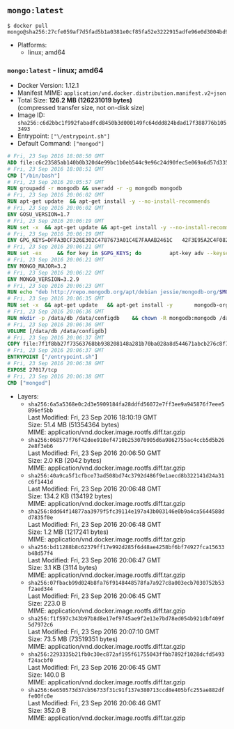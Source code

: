 ## `mongo:latest`

```console
$ docker pull mongo@sha256:27cfe059af7d5fad5b1a0381e0cf85fa52e3222915adfe96e0d3004bd9851d0b
```

-	Platforms:
	-	linux; amd64

### `mongo:latest` - linux; amd64

-	Docker Version: 1.12.1
-	Manifest MIME: `application/vnd.docker.distribution.manifest.v2+json`
-	Total Size: **126.2 MB (126231019 bytes)**  
	(compressed transfer size, not on-disk size)
-	Image ID: `sha256:c6d2bbc1f992fabadfcd8450b3d000149fc64ddd824bdad17f388776b1053493`
-	Entrypoint: `["\/entrypoint.sh"]`
-	Default Command: `["mongod"]`

```dockerfile
# Fri, 23 Sep 2016 18:08:50 GMT
ADD file:c6c23585ab140b0b320d4e99bc1b0eb544c9e96c24d90fec5e069a6d57d335ca in / 
# Fri, 23 Sep 2016 18:08:51 GMT
CMD ["/bin/bash"]
# Fri, 23 Sep 2016 20:05:57 GMT
RUN groupadd -r mongodb && useradd -r -g mongodb mongodb
# Fri, 23 Sep 2016 20:06:02 GMT
RUN apt-get update 	&& apt-get install -y --no-install-recommends 		numactl 	&& rm -rf /var/lib/apt/lists/*
# Fri, 23 Sep 2016 20:06:02 GMT
ENV GOSU_VERSION=1.7
# Fri, 23 Sep 2016 20:06:19 GMT
RUN set -x 	&& apt-get update && apt-get install -y --no-install-recommends ca-certificates wget && rm -rf /var/lib/apt/lists/* 	&& wget -O /usr/local/bin/gosu "https://github.com/tianon/gosu/releases/download/$GOSU_VERSION/gosu-$(dpkg --print-architecture)" 	&& wget -O /usr/local/bin/gosu.asc "https://github.com/tianon/gosu/releases/download/$GOSU_VERSION/gosu-$(dpkg --print-architecture).asc" 	&& export GNUPGHOME="$(mktemp -d)" 	&& gpg --keyserver ha.pool.sks-keyservers.net --recv-keys B42F6819007F00F88E364FD4036A9C25BF357DD4 	&& gpg --batch --verify /usr/local/bin/gosu.asc /usr/local/bin/gosu 	&& rm -r "$GNUPGHOME" /usr/local/bin/gosu.asc 	&& chmod +x /usr/local/bin/gosu 	&& gosu nobody true 	&& apt-get purge -y --auto-remove ca-certificates wget
# Fri, 23 Sep 2016 20:06:19 GMT
ENV GPG_KEYS=DFFA3DCF326E302C4787673A01C4E7FAAAB2461C 	42F3E95A2C4F08279C4960ADD68FA50FEA312927
# Fri, 23 Sep 2016 20:06:21 GMT
RUN set -ex 	&& for key in $GPG_KEYS; do 		apt-key adv --keyserver ha.pool.sks-keyservers.net --recv-keys "$key"; 	done
# Fri, 23 Sep 2016 20:06:21 GMT
ENV MONGO_MAJOR=3.2
# Fri, 23 Sep 2016 20:06:22 GMT
ENV MONGO_VERSION=3.2.9
# Fri, 23 Sep 2016 20:06:23 GMT
RUN echo "deb http://repo.mongodb.org/apt/debian jessie/mongodb-org/$MONGO_MAJOR main" > /etc/apt/sources.list.d/mongodb-org.list
# Fri, 23 Sep 2016 20:06:35 GMT
RUN set -x 	&& apt-get update 	&& apt-get install -y 		mongodb-org=$MONGO_VERSION 		mongodb-org-server=$MONGO_VERSION 		mongodb-org-shell=$MONGO_VERSION 		mongodb-org-mongos=$MONGO_VERSION 		mongodb-org-tools=$MONGO_VERSION 	&& rm -rf /var/lib/apt/lists/* 	&& rm -rf /var/lib/mongodb 	&& mv /etc/mongod.conf /etc/mongod.conf.orig
# Fri, 23 Sep 2016 20:06:36 GMT
RUN mkdir -p /data/db /data/configdb 	&& chown -R mongodb:mongodb /data/db /data/configdb
# Fri, 23 Sep 2016 20:06:36 GMT
VOLUME [/data/db /data/configdb]
# Fri, 23 Sep 2016 20:06:37 GMT
COPY file:7f1f8bb27f73563768bb938208148a281b70ba028a8d544671abcb276c8f741c in /entrypoint.sh 
# Fri, 23 Sep 2016 20:06:37 GMT
ENTRYPOINT ["/entrypoint.sh"]
# Fri, 23 Sep 2016 20:06:38 GMT
EXPOSE 27017/tcp
# Fri, 23 Sep 2016 20:06:38 GMT
CMD ["mongod"]
```

-	Layers:
	-	`sha256:6a5a5368e0c2d3e5909184fa28ddfd56072e7ff3ee9a945876f7eee5896ef5bb`  
		Last Modified: Fri, 23 Sep 2016 18:10:19 GMT  
		Size: 51.4 MB (51354364 bytes)  
		MIME: application/vnd.docker.image.rootfs.diff.tar.gzip
	-	`sha256:068577f76f42dee918ef4710b25307b905d6a9862755ac4ccb5d5b262e8f3eb6`  
		Last Modified: Fri, 23 Sep 2016 20:06:50 GMT  
		Size: 2.0 KB (2042 bytes)  
		MIME: application/vnd.docker.image.rootfs.diff.tar.gzip
	-	`sha256:40a9ca5f1cfbce73ad508bd74c3792d486f9e1aecd8b322141d24a31c6f1441d`  
		Last Modified: Fri, 23 Sep 2016 20:06:48 GMT  
		Size: 134.2 KB (134192 bytes)  
		MIME: application/vnd.docker.image.rootfs.diff.tar.gzip
	-	`sha256:8dd64f14877aa3979f5fc39114e197a43b003146e0b9a4ca5644588dd7835f0e`  
		Last Modified: Fri, 23 Sep 2016 20:06:48 GMT  
		Size: 1.2 MB (1217241 bytes)  
		MIME: application/vnd.docker.image.rootfs.diff.tar.gzip
	-	`sha256:bd11288b8c62379ff17e992d285f6d48ae4258bf6bf74927fca15633b48d57f4`  
		Last Modified: Fri, 23 Sep 2016 20:06:47 GMT  
		Size: 3.1 KB (3114 bytes)  
		MIME: application/vnd.docker.image.rootfs.diff.tar.gzip
	-	`sha256:07fbacb99d024b8fa76f9148448578fa7a927c8a003ecb7030752b53f2aed344`  
		Last Modified: Fri, 23 Sep 2016 20:06:45 GMT  
		Size: 223.0 B  
		MIME: application/vnd.docker.image.rootfs.diff.tar.gzip
	-	`sha256:f1f597c343b97b8d8e17ef9745ae9f2e13e7bd78ed054b921dbf409f5d7972c6`  
		Last Modified: Fri, 23 Sep 2016 20:07:10 GMT  
		Size: 73.5 MB (73519351 bytes)  
		MIME: application/vnd.docker.image.rootfs.diff.tar.gzip
	-	`sha256:2293335b21fb0c30ec872af195f61755043ffbb7892f1028dcfd5493f24acbf0`  
		Last Modified: Fri, 23 Sep 2016 20:06:45 GMT  
		Size: 140.0 B  
		MIME: application/vnd.docker.image.rootfs.diff.tar.gzip
	-	`sha256:6e650573d37cb56733f31c91f137e380713ccd8e405bfc255ae882dffe00fc0e`  
		Last Modified: Fri, 23 Sep 2016 20:06:46 GMT  
		Size: 352.0 B  
		MIME: application/vnd.docker.image.rootfs.diff.tar.gzip
